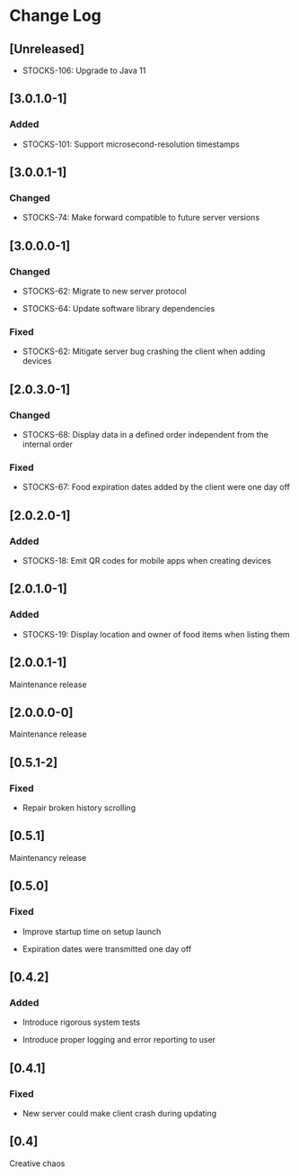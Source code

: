 # Change Log

## [Unreleased]

* STOCKS-106: Upgrade to Java 11

## [3.0.1.0-1]

### Added

* STOCKS-101: Support microsecond-resolution timestamps

## [3.0.0.1-1]

### Changed

* STOCKS-74: Make forward compatible to future server versions

## [3.0.0.0-1]

### Changed

* STOCKS-62: Migrate to new server protocol

* STOCKS-64: Update software library dependencies

### Fixed

* STOCKS-62: Mitigate server bug crashing the client when adding devices

## [2.0.3.0-1]

### Changed

* STOCKS-68: Display data in a defined order independent from the internal order

### Fixed

* STOCKS-67: Food expiration dates added by the client were one day off

## [2.0.2.0-1]

### Added

* STOCKS-18: Emit QR codes for mobile apps when creating devices

## [2.0.1.0-1]

### Added

* STOCKS-19: Display location and owner of food items when listing them

## [2.0.0.1-1]

Maintenance release

## [2.0.0.0-0]

Maintenance release

## [0.5.1-2]

### Fixed

* Repair broken history scrolling

## [0.5.1]

Maintenancy release

## [0.5.0]

### Fixed

* Improve startup time on setup launch

* Expiration dates were transmitted one day off

## [0.4.2]

### Added

* Introduce rigorous system tests

* Introduce proper logging and error reporting to user

## [0.4.1]

### Fixed

* New server could make client crash during updating

## [0.4]

Creative chaos
